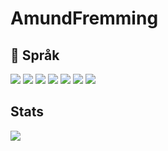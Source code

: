 # AmundFremming

## 🔧 Språk

![](https://img.shields.io/badge/Editor-Pycharm-informational?style=flat&logo=pycharm-idea&logoColor=white&color=2bbc8a)
![](https://img.shields.io/badge/Code-Python-informational?style=flat&logo=python&logoColor=white&color=2bbc8a)
![](https://img.shields.io/badge/Editor-Eclipse-informational?style=flat&logo=eclipse&logoColor=white&color=2bbc8a)
![](https://img.shields.io/badge/Code-Java-informational?style=flat&logo=java&logoColor=white&color=2bbc8a)
![](https://img.shields.io/badge/Tools-PostgreSQL-informational?style=flat&logo=postgresql&logoColor=white&color=2bbc8a)
![](https://img.shields.io/badge/Tools-HTML5-informational?style=flat&logo=html5&logoColor=white&color=2bbc8a)
![](https://img.shields.io/badge/Tools-CSS3-informational?style=flat&logo=css3&logoColor=white&color=2bbc8a)


## Stats

<a href="https://github.com/A599024/AmundFremming">
  <img align="center" src="https://github-readme-stats.vercel.app/api/top-langs/?username=A599024&hide=tex&title_color=ffffff&text_color=c9cacc&icon_color=2bbc8a&bg_color=1d1f21&langs_count=3" />
</a>
